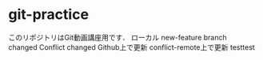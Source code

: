 # git-practice
このリポジトリはGit動画講座用です．
ローカル
new-feature branch　changed
Conflict changed
Github上で更新
conflict-remote上で更新
testtest
